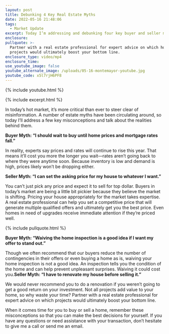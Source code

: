 ```yaml
---
layout: post
title: Debunking 4 Key Real Estate Myths
date: 2022-05-16 21:48:06
tags:
  - Market Update
excerpt: Today I’m addressing and debunking four key buyer and seller myths.
enclosure:
pullquote: >-
  Partner with a real estate professional for expert advice on which home
  projects would ultimately boost your bottom line. 
enclosure_type: video/mp4
enclosure_time:
use_youtube_image: false
youtube_alternate_image: /uploads/05-16-montemayor-youtube.jpg
youtube_code: x5l7rjH6PF8
---
```

{% include youtube.html %}

{% include excerpt.html %}

In today’s hot market, it’s more critical than ever to steer clear of misinformation. A number of estate myths have been circulating around, so today I’ll address a few key misconceptions and talk about the realities behind them.

**Buyer Myth: “I should wait to buy until home prices and mortgage rates fall.”&nbsp;**

In reality, experts say prices and rates will continue to rise this year. That means it’ll cost you more the longer you wait—rates aren’t going back to where they were anytime soon. Because inventory is low and demand is high, prices likely won’t be dropping either.

**Seller Myth: “I can set the asking price for my house to whatever I want.”**

You can’t just pick any price and expect it to sell for top dollar. Buyers in today’s market are being a little bit pickier because they believe the market is shifting. Pricing your house appropriately for the market takes expertise. A real estate professional can help you set a competitive price that will generate multiple qualified offers and ultimately get you the best price. Even homes in need of upgrades receive immediate attention if they’re priced well.

{% include pullquote.html %}

**Buyer Myth: “Waiving the home inspection is a good idea if I want my offer to stand out.”**

Though we often recommend that our buyers reduce the number of contingencies in their offers or even buying a home as is, waiving your home inspection is not a good idea. An inspection tells you the condition of the home and can help prevent unpleasant surprises. Waiving it could cost you.**Seller Myth: “I have to renovate my house before selling it.”**

We would never recommend you to do a renovation if you weren’t going to get a good return on your investment. Not all projects add value to your home, so why waste your time? Partner with a real estate professional for expert advice on which projects would ultimately boost your bottom line.&nbsp;

When it comes time for you to buy or sell a home, remember these misconceptions so that you can make the best decisions for yourself. If you have any questions or need assistance with your transaction, don’t hesitate to give me a call or send me an email.
